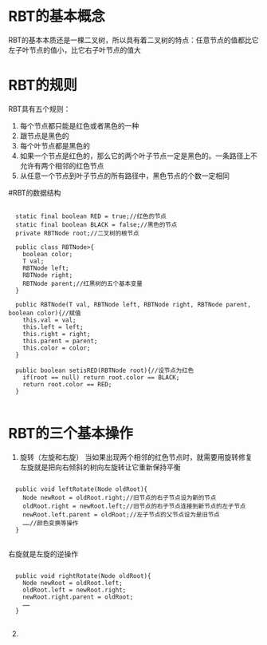 # RBT的基本概念
RBT的基本本质还是一棵二叉树，所以具有着二叉树的特点：任意节点的值都比它左子叶节点的值小，比它右子叶节点的值大

# RBT的规则
RBT具有五个规则：<br>
1. 每个节点都只能是红色或者黑色的一种
2. 跟节点是黑色的
3. 每个叶节点都是黑色的
4. 如果一个节点是红色的，那么它的两个叶子节点一定是黑色的。一条路径上不允许有两个相邻的红色节点
5. 从任意一个节点到叶子节点的所有路径中，黑色节点的个数一定相同

#RBT的数据结构
<pre>
<code>
  static final boolean RED = true;//红色的节点
  static final boolean BLACK = false;//黑色的节点
  private RBTNode root;//二叉树的根节点
  
  public class RBTNode<T extends comparable<T>>{
    boolean color;
    T val;
    RBTNode<T> left;
    RBTNode<T> right;
    RBTNode<T> parent;//红黑树的五个基本变量
  }
  
  public RBTNode(T val, RBTNode<T> left, RBTNode<T> right, RBTNode<T> parent, boolean color){//赋值
    this.val = val;
    this.left = left;
    this.right = right;
    this.parent = parent;
    this.color = color;
  }
  
  public boolean setisRED(RBTNode root){//设节点为红色
    if(root == null) return root.color == BLACK;
    return root.color == RED;
  }
</code>
</pre>

# RBT的三个基本操作
1. 旋转（左旋和右旋）
当如果出现两个相邻的红色节点时，就需要用旋转修复<br>
左旋就是把向右倾斜的树向左旋转让它重新保持平衡<br>
<pre>
<code>
  public void leftRotate(Node oldRoot){
    Node newRoot = oldRoot.right;//旧节点的右子节点设为新的节点
    oldRoot.right = newRoot.left;//旧节点的右子节点连接到新节点的左子节点
    newRoot.left.parent = oldRoot;//左子节点的父节点设为是旧节点
    ……//颜色变换等操作
  }
</code>
</pre>

右旋就是左旋的逆操作
<pre>
<code>
  public void rightRotate(Node oldRoot){
    Node newRoot = oldRoot.left;
    oldRoot.left = newRoot.right;
    newRoot.right.parent = oldRoot;
    ……
  }
</code>
</pre>

2. 
































































